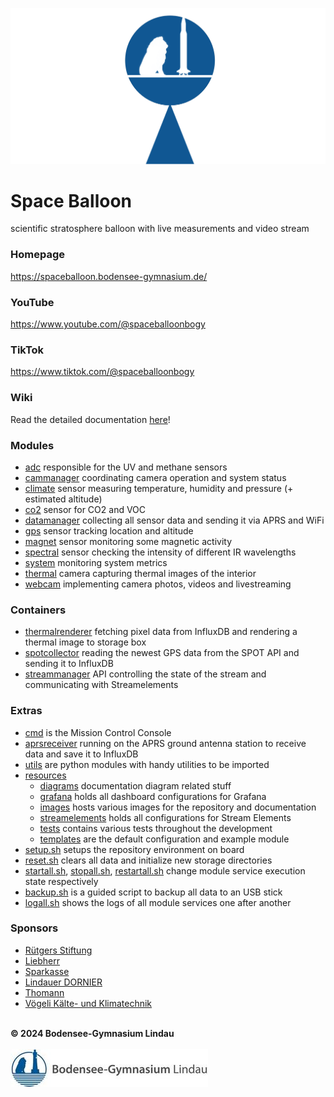 ![Space Balloon](resources/images/spaceballoon.png "Space Balloon")

# Space Balloon
scientific stratosphere balloon with live measurements and video stream

### Homepage
https://spaceballoon.bodensee-gymnasium.de/

### YouTube
https://www.youtube.com/@spaceballoonbogy

### TikTok
https://www.tiktok.com/@spaceballoonbogy

### Wiki
Read the detailed documentation [here](https://github.com/BOGYLI/SpaceBalloon/wiki)!

### Modules
- [adc](/adc/) responsible for the UV and methane sensors
- [cammanager](/cammanager/) coordinating camera operation and system status
- [climate](/climate/) sensor measuring temperature, humidity and pressure (+ estimated altitude)
- [co2](/co2/) sensor for CO2 and VOC
- [datamanager](/datamanager/) collecting all sensor data and sending it via APRS and WiFi
- [gps](/gps/) sensor tracking location and altitude
- [magnet](/magnet/) sensor monitoring some magnetic activity
- [spectral](/spectral/) sensor checking the intensity of different IR wavelengths
- [system](/system/) monitoring system metrics
- [thermal](/thermal/) camera capturing thermal images of the interior
- [webcam](/webcam/) implementing camera photos, videos and livestreaming

### Containers
- [thermalrenderer](/thermalrenderer/) fetching pixel data from InfluxDB and rendering a thermal image to storage box
- [spotcollector](/spotcollector/) reading the newest GPS data from the SPOT API and sending it to InfluxDB
- [streammanager](/streammanager/) API controlling the state of the stream and communicating with Streamelements

### Extras
- [cmd](/cmd/) is the Mission Control Console
- [aprsreceiver](/aprsreceiver/) running on the APRS ground antenna station to receive data and save it to InfluxDB
- [utils](/utils/) are python modules with handy utilities to be imported
- [resources](/resources/)
  - [diagrams](/resources/diagrams/) documentation diagram related stuff
  - [grafana](/resources/grafana/) holds all dashboard configurations for Grafana
  - [images](/resources/images/) hosts various images for the repository and documentation
  - [streamelements](/resources/streamelements/) holds all configurations for Stream Elements
  - [tests](/resources/tests/) contains various tests throughout the development
  - [templates](/resources/templates/) are the default configuration and example module
- [setup.sh](/setup.sh) setups the repository environment on board
- [reset.sh](/reset.sh) clears all data and initialize new storage directories
- [startall.sh](/startall.sh), [stopall.sh](/stopall.sh), [restartall.sh](/restartall.sh) change module service execution state respectively
- [backup.sh](/backup.sh) is a guided script to backup all data to an USB stick
- [logall.sh](/logall.sh) shows the logs of all module services one after another

### Sponsors
- [Rütgers Stiftung](https://ruetgers-stiftung.de/)
- [Liebherr](https://www.liebherr.com/)
- [Sparkasse](https://www.sparkasse.de/)
- [Lindauer DORNIER](https://www.lindauerdornier.com/de)
- [Thomann](https://thomann.biz/)
- [Vögeli Kälte- und Klimatechnik](https://voegeli-thomas-kuehl-u-klimatechnik.weblocator.de/)

\
**© 2024 Bodensee-Gymnasium Lindau**\
\
![BOGY](resources/images/bogy.jpg "BOGY")
